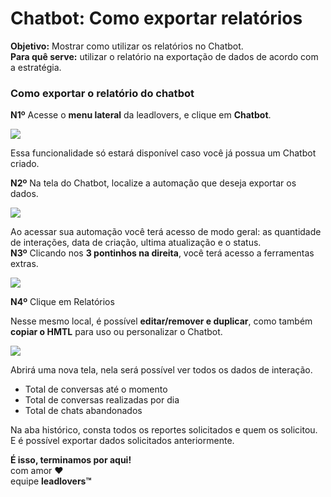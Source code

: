 # Chatbot: Como exportar relatórios

**Objetivo:** Mostrar como utilizar os relatórios no Chatbot.\
**Para quê serve:** utilizar o relatório na exportação de dados de acordo com a estratégia.

### **Como exportar o relatório do chatbot**

**N1º** Acesse o **menu lateral** da leadlovers, e clique em **Chatbot**.

![](https://suporte.love/wp-content/uploads/2020/11/1.png)

Essa funcionalidade só estará disponível caso você já possua um Chatbot criado.

**N2º** Na tela do Chatbot, localize a automação que deseja exportar os dados.

![](https://suporte.love/wp-content/uploads/2023/04/1-2.png)

Ao acessar sua automação você terá acesso de modo geral: as quantidade de interações, data de criação, ultima atualização e o status.\
**N3º** Clicando nos **3 pontinhos na direita**, você terá acesso a ferramentas extras.

![](https://suporte.love/wp-content/uploads/2023/04/2-1.png)

**N4º** Clique em Relatórios

Nesse mesmo local, é possível **editar/remover e duplicar**, como também **copiar o HMTL** para uso ou personalizar o Chatbot.

![](https://suporte.love/wp-content/uploads/2023/04/3-2.png)

Abrirá uma nova tela, nela será possível ver todos os dados de interação.

* Total de conversas até o momento
* Total de conversas realizadas por dia
* Total de chats abandonados

Na aba histórico, consta todos os reportes solicitados e quem os solicitou.\
E é possível exportar dados solicitados anteriormente.

**É isso, terminamos por aqui!**\
com amor ❤\
equipe **leadlovers™**
